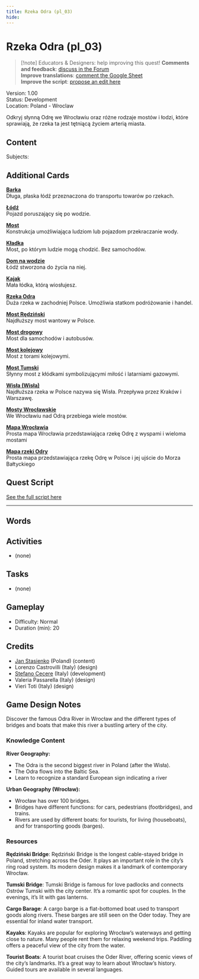 ```yaml
---
title: Rzeka Odra (pl_03)
hide:
---
```


# Rzeka Odra (pl_03)
> [!note] Educators & Designers: help improving this quest!
> **Comments and feedback**: [discuss in the Forum](https://antura.discourse.group/t/pl-03-a-voyage-on-the-odra-river/34/1)  
> **Improve translations**: [comment the Google Sheet](https://docs.google.com/spreadsheets/d/1FPFOy8CHor5ArSg57xMuPAG7WM27-ecDOiU-OmtHgjw/edit?gid=106202032#gid=106202032)  
> **Improve the script**: [propose an edit here](https://github.com/vgwb/Antura/blob/main/Assets/_discover/_quests/PL_03%20Wroclaw%20River/PL_03%20Wroclaw%20River%20-%20Yarn%20Script.yarn)  

Version: 1.00  
Status: Development  
Location: Poland - Wroclaw

Odkryj słynną Odrę we Wrocławiu oraz różne rodzaje mostów i łodzi, które sprawiają, że rzeka ta jest tętniącą życiem arterią miasta.

## Content
Subjects: 


## Additional Cards
**[Barka](../../cards/index.md#barge)**  
Długa, płaska łódź przeznaczona do transportu towarów po rzekach.  

**[Łódź](../../cards/index.md#boat)**  
Pojazd poruszający się po wodzie.  

**[Most](../../cards/index.md#bridge)**  
Konstrukcja umożliwiająca ludziom lub pojazdom przekraczanie wody.  

**[Kładka](../../cards/index.md#footbridge)**  
Most, po którym ludzie mogą chodzić. Bez samochodów.  

**[Dom na wodzie](../../cards/index.md#houseboat)**  
Łódź stworzona do życia na niej.  

**[Kajak](../../cards/index.md#kayak)**  
Mała łódka, którą wiosłujesz.  

**[Rzeka Odra](../../cards/index.md#place_odra_river)**  
Duża rzeka w zachodniej Polsce. Umożliwia statkom podróżowanie i handel.  

**[Most Rędziński](../../cards/index.md#redzinski_bridge)**  
Najdłuższy most wantowy w Polsce.  

**[Most drogowy](../../cards/index.md#road_bridge)**  
Most dla samochodów i autobusów.  

**[Most kolejowy](../../cards/index.md#train_bridge)**  
Most z torami kolejowymi.  

**[Most Tumski](../../cards/index.md#tumski_bridge)**  
Słynny most z kłódkami symbolizującymi miłość i latarniami gazowymi.  

**[Wisła (Wisła)](../../cards/index.md#place_vistula_river)**  
Najdłuższa rzeka w Polsce nazywa się Wisła. Przepływa przez Kraków i Warszawę.  

**[Mosty Wrocławskie](../../cards/index.md#wroclaw_bridges)**  
We Wrocławiu nad Odrą przebiega wiele mostów.  

**[Mapa Wrocławia](../../cards/index.md#wroklaw_map)**  
Prosta mapa Wrocławia przedstawiająca rzekę Odrę z wyspami i wieloma mostami  

**[Mapa rzeki Odry](../../cards/index.md#odra_river_map)**  
Prosta mapa przedstawiająca rzekę Odrę w Polsce i jej ujście do Morza Bałtyckiego  

## Quest Script

[See the full script here](./pl_03-script.md)

---

## Words
## Activities
- (none)

## Tasks
- (none)
## Gameplay
- Difficulty: Normal
- Duration (min): 20
## Credits
- [Jan Stasienko](mailto:jan.stasienko@dsw.edu.pl) (Poland) (content)
- Lorenzo Castrovilli (Italy) (design)
- [Stefano Cecere](https://stefanocecere.com) (Italy) (development)
- Valeria Passarella (Italy) (design)
- Vieri Toti (Italy) (design)

## Game Design Notes

Discover the famous Odra River in Wrocław and the different types of bridges and boats that make this river a bustling artery of the city.

### Knowledge Content
**River Geography:**

- The Odra is the second biggest river in Poland (after the Wisła).
- The Odra flows into the Baltic Sea.
- Learn to recognize a standard European sign indicating a river

**Urban Geography (Wrocław):**

- Wrocław has over 100 bridges.
- Bridges have different functions: for cars, pedestrians (footbridges), and trains.
- Rivers are used by different boats: for tourists, for living (houseboats), and for transporting goods (barges).

### Resources
**Rędziński Bridge**: Rędziński Bridge is the longest cable-stayed bridge in Poland, stretching across the Oder. It plays an important role in the city’s ring road system. Its modern design makes it a landmark of contemporary Wrocław.

**Tumski Bridge**: Tumski Bridge is famous for love padlocks and connects Ostrów Tumski with the city center. It’s a romantic spot for couples. In the evenings, it’s lit with gas lanterns.

**Cargo Barage**: A cargo barge is a flat-bottomed boat used to transport goods along rivers. These barges are still seen on the Oder today. They are essential for inland water transport.

**Kayaks**: Kayaks are popular for exploring Wrocław’s waterways and getting close to nature. Many people rent them for relaxing weekend trips. Paddling offers a peaceful view of the city from the water.

**Tourist Boats**: A tourist boat cruises the Oder River, offering scenic views of the city’s landmarks. It’s a great way to learn about Wrocław’s history. Guided tours are available in several languages.

